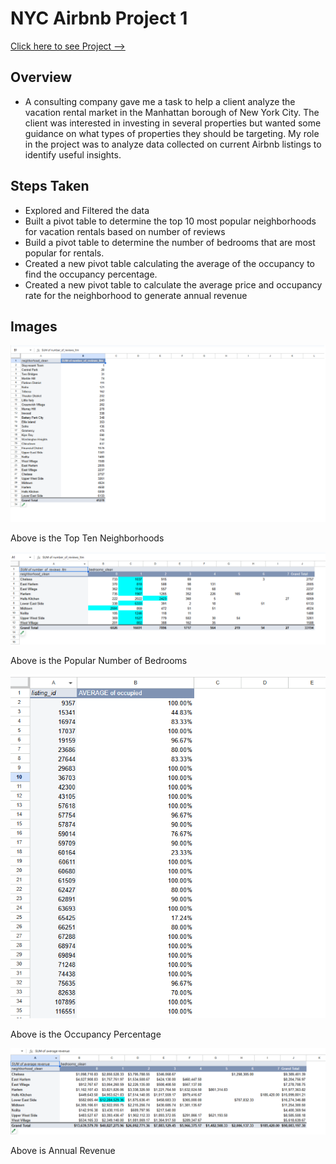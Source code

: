 # NYC Airbnb Project 1 

[Click here to see Project --> ](https://docs.google.com/spreadsheets/d/1iyqWcd87t4nVPRpRc9QQNHqYzGhy4Ecmz7z_fDSBjYE/edit?usp=sharing)

## Overview
* A consulting company gave me a task to help a client analyze the vacation rental market in the Manhattan borough of New York City. The client was interested in investing in several properties but wanted some guidance on what types of properties they should be targeting. My role in the project was to analyze data collected on current Airbnb listings to identify useful insights.

## Steps Taken
* Explored and Filtered the data
* Built a pivot table to determine the top 10 most popular neighborhoods for vacation rentals based on number of reviews 
* Build a pivot table to determine the number of bedrooms that are most popular for rentals.
* Created a new pivot table calculating the average of the occupancy to find the occupancy percentage. 
* Created a new pivot table to calculate the average price and occupancy rate for the neighborhood to generate annual revenue

## Images
![Top 10 Neighborhoods](Neighborhoods.png)

Above is the Top Ten Neighborhoods

![Image](bedrooms.png)

Above is the Popular Number of Bedrooms

![Image](occupancy.png)
 
Above is the Occupancy Percentage 

![Image](annualrevenue.png)

Above is Annual Revenue



















